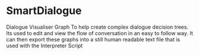 # SmartDialogue
Dialogue Visualiser Graph
To help create complex dialogue decision trees. 
Its used to edit and view the flow of conversation in an easy to follow way.
It can then export these graphs into a still human readable text file that is used with the Interpreter Script
